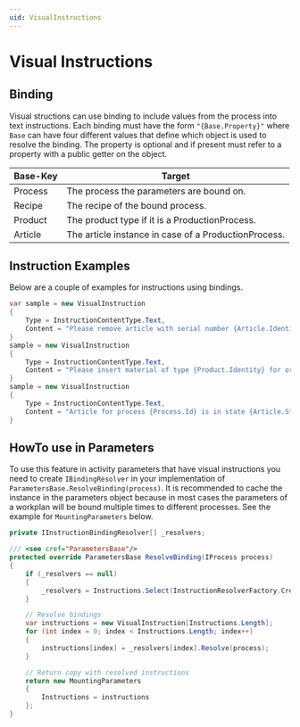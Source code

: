 ```yaml
---
uid: VisualInstructions
---
```

# Visual Instructions

## Binding

Visual structions can use binding to include values from the process into text instructions. Each binding must have the form `"{Base.Property}"` where
`Base` can have four different values that define which object is used to resolve the binding. The property is optional and if present must refer to
a property with a public getter on the object.

| Base-Key | Target |
|----------|--------|
| Process  | The process the parameters are bound on. |
| Recipe   | The recipe of the bound process. |
| Product  | The product type if it is a ProductionProcess. |
| Article  | The article instance in case of a ProductionProcess. |

## Instruction Examples

Below are a couple of examples for instructions using bindings.

````cs
var sample = new VisualInstruction
{
    Type = InstructionContentType.Text,
    Content = "Please remove article with serial number {Article.Identity} from the carrier."
}
sample = new VisualInstruction
{
    Type = InstructionContentType.Text,
    Content = "Please insert material of type {Product.Identity} for order {Recipe.OrderNumber} on the carrier."
}
sample = new VisualInstruction
{
    Type = InstructionContentType.Text,
    Content = "Article for process {Process.Id} is in state {Article.State}!"
}
````

## HowTo use in Parameters

To use this feature in activity parameters that have visual instructions you need to create `IBindingResolver` in your implementation of `ParametersBase.ResolveBinding(process)`. It is recommended to cache the instance in the parameters object because in most cases the parameters of
a workplan will be bound multiple times to different processes. See the example for `MountingParameters` below.

````cs
private IInstructionBindingResolver[] _resolvers;

/// <see cref="ParametersBase"/>
protected override ParametersBase ResolveBinding(IProcess process)
{
    if (_resolvers == null)
    {
        _resolvers = Instructions.Select(InstructionResolverFactory.Create).ToArray();
    }

    // Resolve bindings
    var instructions = new VisualInstruction[Instructions.Length];
    for (int index = 0; index < Instructions.Length; index++)
    {
        instructions[index] = _resolvers[index].Resolve(process);
    }

    // Return copy with resolved instructions
    return new MountingParameters
    {
        Instructions = instructions
    };
}
````
